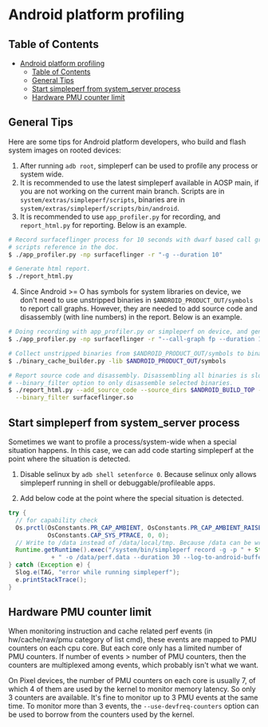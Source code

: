 # Android platform profiling

## Table of Contents
- [Android platform profiling](#android-platform-profiling)
  - [Table of Contents](#table-of-contents)
  - [General Tips](#general-tips)
  - [Start simpleperf from system_server process](#start-simpleperf-from-system_server-process)
  - [Hardware PMU counter limit](#hardware-pmu-counter-limit)

## General Tips

Here are some tips for Android platform developers, who build and flash system images on rooted
devices:
1. After running `adb root`, simpleperf can be used to profile any process or system wide.
2. It is recommended to use the latest simpleperf available in AOSP main, if you are not working
on the current main branch. Scripts are in `system/extras/simpleperf/scripts`, binaries are in
`system/extras/simpleperf/scripts/bin/android`.
3. It is recommended to use `app_profiler.py` for recording, and `report_html.py` for reporting.
Below is an example.

```sh
# Record surfaceflinger process for 10 seconds with dwarf based call graph. More examples are in
# scripts reference in the doc.
$ ./app_profiler.py -np surfaceflinger -r "-g --duration 10"

# Generate html report.
$ ./report_html.py
```

4. Since Android >= O has symbols for system libraries on device, we don't need to use unstripped
binaries in `$ANDROID_PRODUCT_OUT/symbols` to report call graphs. However, they are needed to add
source code and disassembly (with line numbers) in the report. Below is an example.

```sh
# Doing recording with app_profiler.py or simpleperf on device, and generates perf.data on host.
$ ./app_profiler.py -np surfaceflinger -r "--call-graph fp --duration 10"

# Collect unstripped binaries from $ANDROID_PRODUCT_OUT/symbols to binary_cache/.
$ ./binary_cache_builder.py -lib $ANDROID_PRODUCT_OUT/symbols

# Report source code and disassembly. Disassembling all binaries is slow, so it's better to add
# --binary_filter option to only disassemble selected binaries.
$ ./report_html.py --add_source_code --source_dirs $ANDROID_BUILD_TOP --add_disassembly \
  --binary_filter surfaceflinger.so
```

## Start simpleperf from system_server process

Sometimes we want to profile a process/system-wide when a special situation happens. In this case,
we can add code starting simpleperf at the point where the situation is detected.

1. Disable selinux by `adb shell setenforce 0`. Because selinux only allows simpleperf running
   in shell or debuggable/profileable apps.

2. Add below code at the point where the special situation is detected.

```java
try {
  // for capability check
  Os.prctl(OsConstants.PR_CAP_AMBIENT, OsConstants.PR_CAP_AMBIENT_RAISE,
           OsConstants.CAP_SYS_PTRACE, 0, 0);
  // Write to /data instead of /data/local/tmp. Because /data can be written by system user.
  Runtime.getRuntime().exec("/system/bin/simpleperf record -g -p " + String.valueOf(Process.myPid())
            + " -o /data/perf.data --duration 30 --log-to-android-buffer --log verbose");
} catch (Exception e) {
  Slog.e(TAG, "error while running simpleperf");
  e.printStackTrace();
}
```

## Hardware PMU counter limit

When monitoring instruction and cache related perf events (in hw/cache/raw/pmu category of list cmd),
these events are mapped to PMU counters on each cpu core. But each core only has a limited number
of PMU counters. If number of events > number of PMU counters, then the counters are multiplexed
among events, which probably isn't what we want.

On Pixel devices, the number of PMU counters on each core is usually 7, of which 4 of them are used
by the kernel to monitor memory latency. So only 3 counters are available. It's fine to monitor up
to 3 PMU events at the same time. To monitor more than 3 events, the `--use-devfreq-counters` option
can be used to borrow from the counters used by the kernel.
